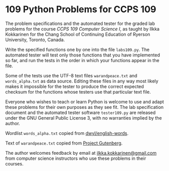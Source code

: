 # 109 Python Problems for CCPS 109

The problem specifications and the automated tester for the graded lab problems for the course *CCPS 109 Computer Science I*, as taught by Ilkka Kokkarinen for the Chang School of Continuing Education of Ryerson University, Toronto, Canada.

Write the specified functions one by one into the file `labs109.py`. The automated tester will test only those functions that you have implemented so far, and run the tests in the order in which your functions appear in the file.

Some of the tests use the UTF-8 text files `warandpeace.txt` and `words_alpha.txt` as data source. Editing these files in any way most likely makes it impossible for the tester to produce the correct expected checksum for the functions whose testers use that particular text file.

Everyone who wishes to teach or learn Python is welcome to use and adapt these problems for their own purposes as they see fit. The lab specification document and the automated tester software `tester109.py` are released under the GNU General Public License 3, with no warranties implied by the author.

Wordlist `words_alpha.txt` copied from [dwyl/english-words](https://github.com/dwyl/english-words).

Text of `warandpeace.txt` copied from [Project Gutenberg](http://www.gutenberg.org/ebooks/2600).

The author welcomes feedback by email at ilkka.kokkarinen@gmail.com from computer science instructors who use these problems in their courses.
